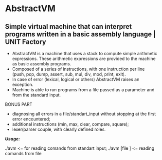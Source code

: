 # AbstractVM
Simple virtual machine that can interpret programs written in a basic assembly language | UNIT Factory
------------------------------------------------------------------------------------------------------
- AbstractVM is a machine that uses a stack to compute simple arithmetic expressions. These arithmetic expressions are provided to the machine as basic assembly programs.
-  Composed of a series of instructions, with one instruction per line (push, pop, dump, assert, sub, mul, div, mod, print, exit).
- In case of error (lexical, logical or others) AbstractVM raises an exception.
- Machine is able to run programs from a file passed as a parameter and from the standard input.

BONUS PART
- diagnosing all errors in a file/standart_input without stopping at the first error encountered;
- additional instructions (min, max, clear, compare, square);
- lexer/parser couple, with clearly defined roles.

***Usage:***

 ./avm  <= for reading comands from standart input; ./avm  [file ] <= reading comands from file
